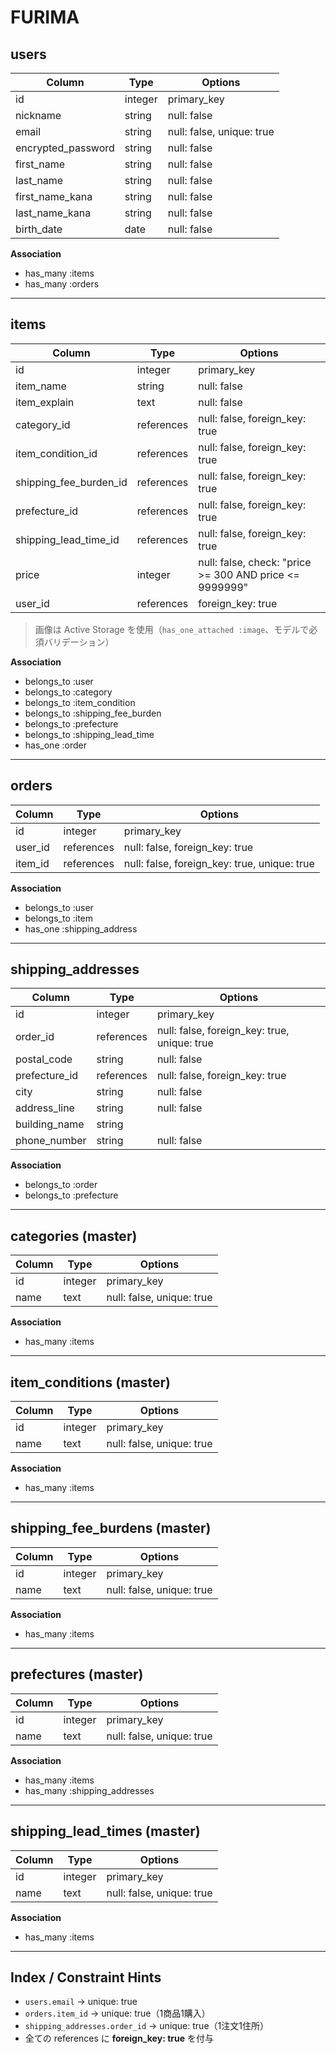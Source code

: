 
# FURIMA 

## users

| Column             | Type    | Options                              |
|--------------------|---------|--------------------------------------|
| id                 | integer | primary_key                          |
| nickname           | string  | null: false                          |
| email              | string  | null: false, unique: true            |
| encrypted_password | string  | null: false                          |
| first_name         | string  | null: false                          |
| last_name          | string  | null: false                          |
| first_name_kana    | string  | null: false                          |
| last_name_kana     | string  | null: false                          |
| birth_date         | date    | null: false                          |

**Association**
- has_many :items  
- has_many :orders  

---

## items

| Column                 | Type       | Options                                                                 |
|------------------------|------------|-------------------------------------------------------------------------|
| id                     | integer    | primary_key                                                             |
| item_name              | string     | null: false                                                             |
| item_explain           | text       | null: false                                                             |
| category_id            | references | null: false, foreign_key: true                                          |
| item_condition_id      | references | null: false, foreign_key: true                                          |
| shipping_fee_burden_id | references | null: false, foreign_key: true                                          |
| prefecture_id          | references | null: false, foreign_key: true                                          |
| shipping_lead_time_id  | references | null: false, foreign_key: true                                          |
| price                  | integer    | null: false, check: "price >= 300 AND price <= 9999999"                 |
| user_id                | references | foreign_key: true                                                       |

> 画像は Active Storage を使用（`has_one_attached :image`、モデルで必須バリデーション）

**Association**
- belongs_to :user  
- belongs_to :category  
- belongs_to :item_condition  
- belongs_to :shipping_fee_burden  
- belongs_to :prefecture  
- belongs_to :shipping_lead_time  
- has_one :order  

---

## orders

| Column  | Type       | Options                               |
|---------|------------|---------------------------------------|
| id      | integer    | primary_key                           |
| user_id | references | null: false, foreign_key: true        |
| item_id | references | null: false, foreign_key: true, unique: true |

**Association**
- belongs_to :user  
- belongs_to :item  
- has_one :shipping_address  

---

## shipping_addresses

| Column        | Type       | Options                                   |
|---------------|------------|-------------------------------------------|
| id            | integer    | primary_key                               |
| order_id      | references | null: false, foreign_key: true, unique: true |
| postal_code   | string     | null: false                               |
| prefecture_id | references | null: false, foreign_key: true            |
| city          | string     | null: false                               |
| address_line  | string     | null: false                               |
| building_name | string     |                                          |
| phone_number  | string     | null: false                               |

**Association**
- belongs_to :order  
- belongs_to :prefecture  

---

## categories (master)

| Column | Type    | Options                     |
|--------|---------|-----------------------------|
| id     | integer | primary_key                 |
| name   | text    | null: false, unique: true   |

**Association**
- has_many :items  

---

## item_conditions (master)

| Column | Type    | Options                     |
|--------|---------|-----------------------------|
| id     | integer | primary_key                 |
| name   | text    | null: false, unique: true   |

**Association**
- has_many :items  

---

## shipping_fee_burdens (master)

| Column | Type    | Options                     |
|--------|---------|-----------------------------|
| id     | integer | primary_key                 |
| name   | text    | null: false, unique: true   |

**Association**
- has_many :items  

---

## prefectures (master)

| Column | Type    | Options                     |
|--------|---------|-----------------------------|
| id     | integer | primary_key                 |
| name   | text    | null: false, unique: true   |

**Association**
- has_many :items  
- has_many :shipping_addresses  

---

## shipping_lead_times (master)

| Column | Type    | Options                     |
|--------|---------|-----------------------------|
| id     | integer | primary_key                 |
| name   | text    | null: false, unique: true   |

**Association**
- has_many :items  

---

## Index / Constraint Hints

- `users.email` → unique: true  
- `orders.item_id` → unique: true（1商品1購入）  
- `shipping_addresses.order_id` → unique: true（1注文1住所）  
- 全ての references に **foreign_key: true** を付与  
